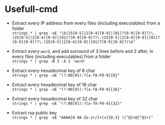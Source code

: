 Usefull-cmd
===========

* Extract every IP address from every files (including executables) from a folder  
`strings * | grep -oE "\b(25[0-5]|2[0-4][0-9]|[01]?[0-9][0-9]?)\.(25[0-5]|2[0-4][0-9]|[01]?[0-9][0-9]?)\.(25[0-5]|2[0-4][0-9]|[01]?[0-9][0-9]?)\.(25[0-5]|2[0-4][0-9]|[01]?[0-9][0-9]?)\b"`

* Extract every `word`, and add surround of 3 lines before and 2 after, in every files (including executables) from a folder  
`strings * | grep -B 3 -A 2 'word'`

* Extract every hexadecimal key of 8 char  
`strings * | grep -oE "(?:00|01):?[a-fA-F0-9]{8}"`

* Extract every hexadecimal key of 16 char  
`strings * | grep -oE "(?:00|01):?[a-fA-F0-9]{16}"`

* Extract every hexadecimal key of 32 char  
`strings * | grep -oE "(?:00|01):?[a-fA-F0-9]{32}"`

* Extract rsa public key  
`strings * | grep -oE "AAAA[0-9A-Za-z+/]+[=]{0,3} ([^@]+@[^@]+)"`

